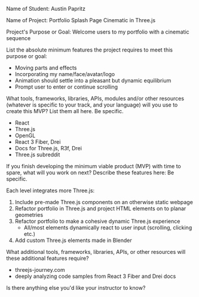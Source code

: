 Name of Student: Austin Papritz

Name of Project: Portfolio Splash Page Cinematic in Three.js

Project's Purpose or Goal: Welcome users to my portfolio with a cinematic sequence

List the absolute minimum features the project requires to meet this purpose or goal:

- Moving parts and effects
- Incorporating my name/face/avatar/logo
- Animation should settle into a pleasant but dynamic equilibrium
- Prompt user to enter or continue scrolling

What tools, frameworks, libraries, APIs, modules and/or other resources (whatever is specific to your track, and your language) will you use to create this MVP? List them all here. Be specific.

- React
- Three.js
- OpenGL
- React 3 Fiber, Drei
- Docs for Three.js, R3f, Drei
- Three.js subreddit

If you finish developing the minimum viable product (MVP) with time to spare, what will you work on next? Describe these features here: Be specific.

Each level integrates more Three.js:

1. Include pre-made Three.js components on an otherwise static webpage
2. Refactor portfolio in Three.js and project HTML elements on to planar geometries
3. Refactor portfolio to make a cohesive dynamic Three.js experience
   - All/most elements dynamically react to user input (scrolling, clicking etc.)
4. Add custom Three.js elements made in Blender

What additional tools, frameworks, libraries, APIs, or other resources will these additional features require?

- threejs-journey.com
- deeply analyzing code samples from React 3 Fiber and Drei docs

Is there anything else you'd like your instructor to know?
